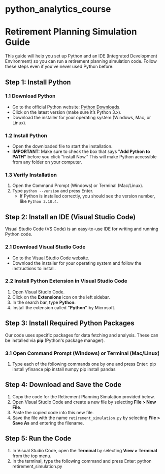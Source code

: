 # python_analytics_course
 # Retirement Planning Simulation Guide

This guide will help you set up Python and an IDE (Integrated Development Environment) so you can run a retirement planning simulation code. Follow these steps even if you've never used Python before.

## Step 1: Install Python

### 1.1 Download Python
- Go to the official Python website: [Python Downloads](https://www.python.org/downloads/).
- Click on the latest version (make sure it’s Python 3.x).
- Download the installer for your operating system (Windows, Mac, or Linux).

### 1.2 Install Python
- Open the downloaded file to start the installation.
- **IMPORTANT:** Make sure to check the box that says **"Add Python to PATH"** before you click "Install Now." This will make Python accessible from any folder on your computer.

### 1.3 Verify Installation
1. Open the Command Prompt (Windows) or Terminal (Mac/Linux).
2. Type `python --version` and press Enter.
   - If Python is installed correctly, you should see the version number, like `Python 3.10.4`.

## Step 2: Install an IDE (Visual Studio Code)

Visual Studio Code (VS Code) is an easy-to-use IDE for writing and running Python code.

### 2.1 Download Visual Studio Code
- Go to the [Visual Studio Code website](https://code.visualstudio.com/).
- Download the installer for your operating system and follow the instructions to install.

### 2.2 Install Python Extension in Visual Studio Code
1. Open Visual Studio Code.
2. Click on the **Extensions** icon on the left sidebar.
3. In the search bar, type **Python**.
4. Install the extension called **"Python"** by Microsoft.

## Step 3: Install Required Python Packages

Our code uses specific packages for data fetching and analysis. These can be installed via **pip** (Python's package manager).

### 3.1 Open Command Prompt (Windows) or Terminal (Mac/Linux)
1. Type each of the following commands one by one and press Enter:
   pip install yfinance
   pip install numpy
   pip install pandas

## Step 4: Download and Save the Code

1. Copy the code for the Retirement Planning Simulation provided below.
2. Open Visual Studio Code and create a new file by selecting **File > New File**.
3. Paste the copied code into this new file.
4. Save the file with the name `retirement_simulation.py` by selecting **File > Save As** and entering the filename.

## Step 5: Run the Code

1. In Visual Studio Code, open the **Terminal** by selecting **View > Terminal** from the top menu.
2. In the terminal, type the following command and press Enter:
   python retirement_simulation.py


